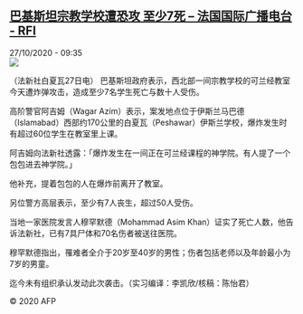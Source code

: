 <!--1603792436000-->
[巴基斯坦宗教学校遭恐攻 至少7死 – 法国国际广播电台 - RFI](http://www.rfi.fr//cn/contenu/20201027-%E5%B7%B4%E5%9F%BA%E6%96%AF%E5%9D%A6%E5%AE%97%E6%95%99%E5%AD%A6%E6%A0%A1%E9%81%AD%E6%81%90%E6%94%BB-%E8%87%B3%E5%B0%917%E6%AD%BB)
------

<div>27/10/2020 - 09:35</div><img src="https://s.rfi.fr/media/display/06c1c4cc-1833-11eb-a502-005056bf87d6/w:310/p:16x9/int0013b.201027163501.jpg"><div class="t-content__body u-clearfix"><p>（法新社白夏瓦27日电）    巴基斯坦政府表示，西北部一间宗教学校的可兰经教室今天遭炸弹攻击，造成至少7名学生死亡与数十人受伤。</p><p>    高阶警官阿吉姆（Wagar Azim）表示，案发地点位于伊斯兰马巴德（Islamabad）西部约170公里的白夏瓦（Peshawar）伊斯兰学校，爆炸发生时有超过60位学生在教室里上课。</p><p>    阿吉姆向法新社透露：「爆炸发生在一间正在可兰经课程的神学院。有人提了一个包包进去神学院。」</p><p>    他补充，提着包包的人在爆炸前离开了教室。</p><p>    另位警方高层表示，至少有7人丧生，超过50人受伤。</p><p>    当地一家医院发言人穆罕默德（Mohammad Asim Khan）证实了死亡人数，他告诉法新社，已有7具尸体和70名伤者被送往医院。</p><p>    穆罕默德指出，罹难者全介于20岁至40岁的男性；伤者包括老师以及年龄最小为7岁的男童。</p><p>    迄今未有组织承认发动此次袭击。（实习编译：李凯欣/核稿：陈怡君）</p><p class="t-copyright">© 2020 AFP</p>        </div>
